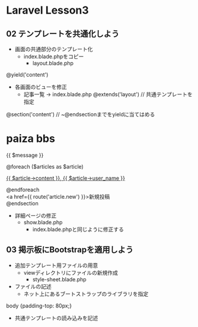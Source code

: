 # Laravel Lesson3
## 02 テンプレートを共通化しよう
- 画面の共通部分のテンプレート化
  - index.blade.phpをコピー
    - layout.blade.php
<body>
    @yield('content')
</body>

- 各画面のビューを修正
  - 記事一覧 -> index.blade.php
@extends('layout') // 共通テンプレートを指定

@section('content') // ~@endsectionまでをyieldに当てはめる
    <h1>paiza bbs</h1>
    <p>{{ $message }}</p>
    @foreach ($articles as $article)
        <p>
            <a href='{{ route("article.show", ["id" =>  $article->id]) }}'>
                {{ $article->content }},
                {{ $article->user_name }}
            </a>
        </p>
    @endforeach
    <div>
        <a href={{ route('article.new') }}>新規投稿</a>
    </div>
@endsection

- 詳細ページの修正
  - show.blade.php
    - index.blade.phpと同じように修正する

## 03 掲示板にBootstrapを適用しよう
- 追加テンプレート用ファイルの用意
  - viewディレクトリにファイルの新規作成
    - style-sheet.blade.php
- ファイルの記述
  - ネット上にあるブートストラップのライブラリを指定
<meta name='viewport' content='width=device-width, initial-scale=1, shrink-to-fit=no'>
<link rel='stylesheet' href='https://maxcdn.bootstrapcdn.com/bootstrap/4.0.0/css/bootstrap.min.css'&gt;
<style>body {padding-top: 80px;}</style>

- 共通テンプレートの読み込みを記述
